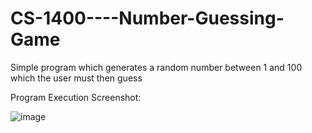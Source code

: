 # CS-1400----Number-Guessing-Game

Simple program which generates a random number between 1 and 100 which the user must then guess

Program Execution Screenshot:

![image](https://user-images.githubusercontent.com/70240084/230673086-812710fc-b8ad-4c46-a9c3-a374e76479ed.png)
